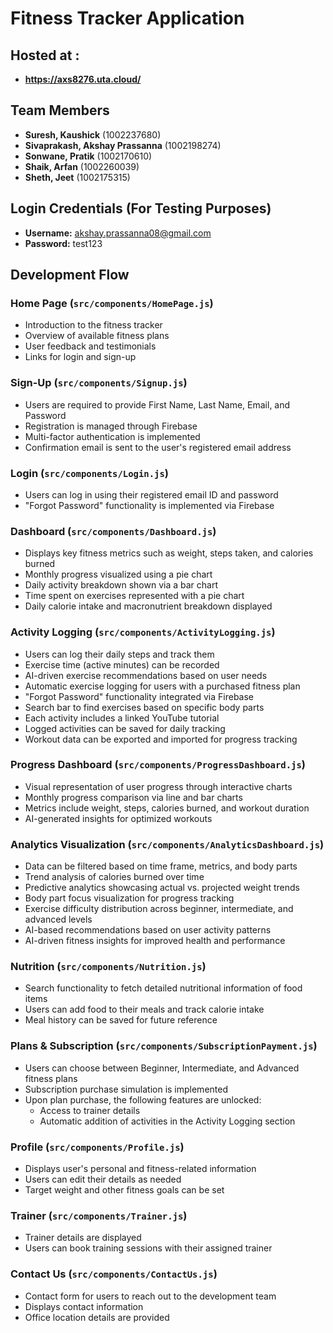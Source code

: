 # Fitness Tracker Application

## Hosted at : 
- **https://axs8276.uta.cloud/**

## Team Members
- **Suresh, Kaushick** (1002237680)
- **Sivaprakash, Akshay Prassanna** (1002198274)
- **Sonwane, Pratik** (1002170610)
- **Shaik, Arfan** (1002260039)
- **Sheth, Jeet** (1002175315)

## Login Credentials (For Testing Purposes)
- **Username:** akshay.prassanna08@gmail.com
- **Password:** test123

## Development Flow

### Home Page (`src/components/HomePage.js`)
- Introduction to the fitness tracker
- Overview of available fitness plans
- User feedback and testimonials
- Links for login and sign-up

### Sign-Up (`src/components/Signup.js`)
- Users are required to provide First Name, Last Name, Email, and Password
- Registration is managed through Firebase
- Multi-factor authentication is implemented
- Confirmation email is sent to the user's registered email address

### Login (`src/components/Login.js`)
- Users can log in using their registered email ID and password
- "Forgot Password" functionality is implemented via Firebase

### Dashboard (`src/components/Dashboard.js`)
- Displays key fitness metrics such as weight, steps taken, and calories burned
- Monthly progress visualized using a pie chart
- Daily activity breakdown shown via a bar chart
- Time spent on exercises represented with a pie chart
- Daily calorie intake and macronutrient breakdown displayed

### Activity Logging (`src/components/ActivityLogging.js`)
- Users can log their daily steps and track them
- Exercise time (active minutes) can be recorded
- AI-driven exercise recommendations based on user needs
- Automatic exercise logging for users with a purchased fitness plan
- "Forgot Password" functionality integrated via Firebase
- Search bar to find exercises based on specific body parts
- Each activity includes a linked YouTube tutorial
- Logged activities can be saved for daily tracking
- Workout data can be exported and imported for progress tracking

### Progress Dashboard (`src/components/ProgressDashboard.js`)
- Visual representation of user progress through interactive charts
- Monthly progress comparison via line and bar charts
- Metrics include weight, steps, calories burned, and workout duration
- AI-generated insights for optimized workouts

### Analytics Visualization (`src/components/AnalyticsDashboard.js`)
- Data can be filtered based on time frame, metrics, and body parts
- Trend analysis of calories burned over time
- Predictive analytics showcasing actual vs. projected weight trends
- Body part focus visualization for progress tracking
- Exercise difficulty distribution across beginner, intermediate, and advanced levels
- AI-based recommendations based on user activity patterns
- AI-driven fitness insights for improved health and performance

### Nutrition (`src/components/Nutrition.js`)
- Search functionality to fetch detailed nutritional information of food items
- Users can add food to their meals and track calorie intake
- Meal history can be saved for future reference

### Plans & Subscription (`src/components/SubscriptionPayment.js`)
- Users can choose between Beginner, Intermediate, and Advanced fitness plans
- Subscription purchase simulation is implemented
- Upon plan purchase, the following features are unlocked:
  - Access to trainer details
  - Automatic addition of activities in the Activity Logging section

### Profile (`src/components/Profile.js`)
- Displays user's personal and fitness-related information
- Users can edit their details as needed
- Target weight and other fitness goals can be set

### Trainer (`src/components/Trainer.js`)
- Trainer details are displayed
- Users can book training sessions with their assigned trainer

### Contact Us (`src/components/ContactUs.js`)
- Contact form for users to reach out to the development team
- Displays contact information
- Office location details are provided
